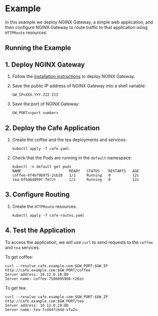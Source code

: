 # Example

In this example we deploy NGINX Gateway, a simple web application, and then configure NGINX Gateway to route traffic to that application using `HTTPRoute` resources.

## Running the Example

## 1. Deploy NGINX Gateway

1. Follow the [installation instructions](https://github.com/nginxinc/nginx-gateway-kubernetes/blob/main/README.md#run-nginx-gateway) to deploy NGINX Gateway.

1. Save the public IP address of NGINX Gateway into a shell variable:
   
   ```
   GW_IP=XXX.YYY.ZZZ.III
   ```

1. Save the port of NGINX Gateway:
   
   ```
   GW_PORT=<port number>
   ```

## 2. Deploy the Cafe Application  

1. Create the coffee and the tea deployments and services:
   
   ```
   kubectl apply -f cafe.yaml
   ```

1. Check that the Pods are running in the `default` namespace:

   ```
   kubectl -n default get pods
   NAME                      READY   STATUS    RESTARTS   AGE
   coffee-6f4b79b975-2sb28   1/1     Running   0          12s
   tea-6fb46d899f-fm7zr      1/1     Running   0          12s
   ```

## 3. Configure Routing

1. Create the `HTTPRoute` resources:

   ```
   kubectl apply -f cafe-routes.yaml
   ```

## 4. Test the Application

To access the application, we will use `curl` to send requests to the `coffee` and `tea` services. 

To get coffee:

```
curl --resolve cafe.example.com:$GW_PORT:$GW_IP http://cafe.example.com:$GW_PORT/coffee
Server address: 10.12.0.18:80
Server name: coffee-7586895968-r26zn
```

To get tea:

```
curl --resolve cafe.example.com:$GW_PORT:$GW_IP http://cafe.example.com:$GW_PORT/tea
Server address: 10.12.0.19:80
Server name: tea-7cd44fcb4d-xfw2x
```
